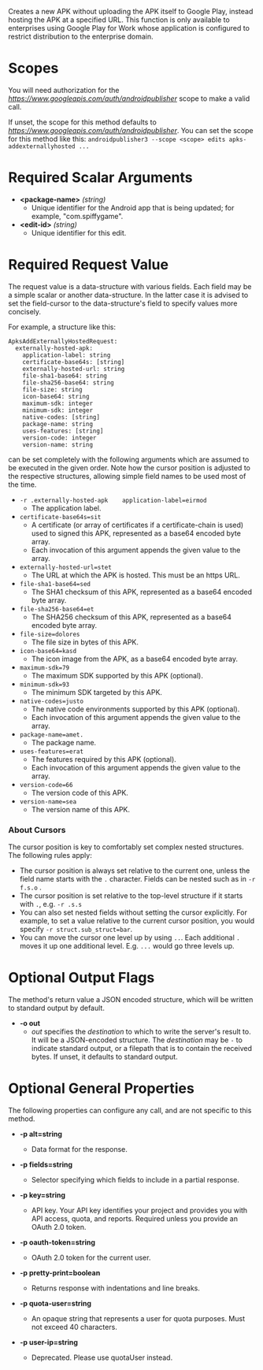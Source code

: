 Creates a new APK without uploading the APK itself to Google Play, instead hosting the APK at a specified URL. This function is only available to enterprises using Google Play for Work whose application is configured to restrict distribution to the enterprise domain.
# Scopes

You will need authorization for the *https://www.googleapis.com/auth/androidpublisher* scope to make a valid call.

If unset, the scope for this method defaults to *https://www.googleapis.com/auth/androidpublisher*.
You can set the scope for this method like this: `androidpublisher3 --scope <scope> edits apks-addexternallyhosted ...`
# Required Scalar Arguments
* **&lt;package-name&gt;** *(string)*
    - Unique identifier for the Android app that is being updated; for example, &#34;com.spiffygame&#34;.
* **&lt;edit-id&gt;** *(string)*
    - Unique identifier for this edit.
# Required Request Value

The request value is a data-structure with various fields. Each field may be a simple scalar or another data-structure.
In the latter case it is advised to set the field-cursor to the data-structure's field to specify values more concisely.

For example, a structure like this:
```
ApksAddExternallyHostedRequest:
  externally-hosted-apk:
    application-label: string
    certificate-base64s: [string]
    externally-hosted-url: string
    file-sha1-base64: string
    file-sha256-base64: string
    file-size: string
    icon-base64: string
    maximum-sdk: integer
    minimum-sdk: integer
    native-codes: [string]
    package-name: string
    uses-features: [string]
    version-code: integer
    version-name: string

```

can be set completely with the following arguments which are assumed to be executed in the given order. Note how the cursor position is adjusted to the respective structures, allowing simple field names to be used most of the time.

* `-r .externally-hosted-apk    application-label=eirmod`
    - The application label.
* `certificate-base64s=sit`
    - A certificate (or array of certificates if a certificate-chain is used) used to signed this APK, represented as a base64 encoded byte array.
    - Each invocation of this argument appends the given value to the array.
* `externally-hosted-url=stet`
    - The URL at which the APK is hosted. This must be an https URL.
* `file-sha1-base64=sed`
    - The SHA1 checksum of this APK, represented as a base64 encoded byte array.
* `file-sha256-base64=et`
    - The SHA256 checksum of this APK, represented as a base64 encoded byte array.
* `file-size=dolores`
    - The file size in bytes of this APK.
* `icon-base64=kasd`
    - The icon image from the APK, as a base64 encoded byte array.
* `maximum-sdk=79`
    - The maximum SDK supported by this APK (optional).
* `minimum-sdk=93`
    - The minimum SDK targeted by this APK.
* `native-codes=justo`
    - The native code environments supported by this APK (optional).
    - Each invocation of this argument appends the given value to the array.
* `package-name=amet.`
    - The package name.
* `uses-features=erat`
    - The features required by this APK (optional).
    - Each invocation of this argument appends the given value to the array.
* `version-code=66`
    - The version code of this APK.
* `version-name=sea`
    - The version name of this APK.



### About Cursors

The cursor position is key to comfortably set complex nested structures. The following rules apply:

* The cursor position is always set relative to the current one, unless the field name starts with the `.` character. Fields can be nested such as in `-r f.s.o` .
* The cursor position is set relative to the top-level structure if it starts with `.`, e.g. `-r .s.s`
* You can also set nested fields without setting the cursor explicitly. For example, to set a value relative to the current cursor position, you would specify `-r struct.sub_struct=bar`.
* You can move the cursor one level up by using `..`. Each additional `.` moves it up one additional level. E.g. `...` would go three levels up.


# Optional Output Flags

The method's return value a JSON encoded structure, which will be written to standard output by default.

* **-o out**
    - *out* specifies the *destination* to which to write the server's result to.
      It will be a JSON-encoded structure.
      The *destination* may be `-` to indicate standard output, or a filepath that is to contain the received bytes.
      If unset, it defaults to standard output.
# Optional General Properties

The following properties can configure any call, and are not specific to this method.

* **-p alt=string**
    - Data format for the response.

* **-p fields=string**
    - Selector specifying which fields to include in a partial response.

* **-p key=string**
    - API key. Your API key identifies your project and provides you with API access, quota, and reports. Required unless you provide an OAuth 2.0 token.

* **-p oauth-token=string**
    - OAuth 2.0 token for the current user.

* **-p pretty-print=boolean**
    - Returns response with indentations and line breaks.

* **-p quota-user=string**
    - An opaque string that represents a user for quota purposes. Must not exceed 40 characters.

* **-p user-ip=string**
    - Deprecated. Please use quotaUser instead.
